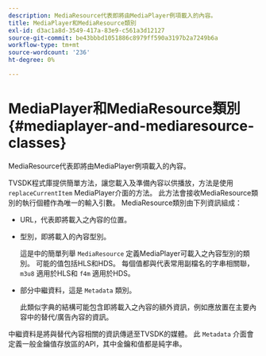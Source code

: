 ```yaml
---
description: MediaResource代表即將由MediaPlayer例項載入的內容。
title: MediaPlayer和MediaResource類別
exl-id: d3ac1a8d-3549-417a-83e9-c561a3d12127
source-git-commit: be43bbbd1051886c8979ff590a3197b2a7249b6a
workflow-type: tm+mt
source-wordcount: '236'
ht-degree: 0%

---
```


# MediaPlayer和MediaResource類別{#mediaplayer-and-mediaresource-classes}

MediaResource代表即將由MediaPlayer例項載入的內容。

<!--<a id="section_B09A012C97454AF58CE2269B800D8027"></a>-->

TVSDK程式庫提供簡單方法，讓您載入及準備內容以供播放，方法是使用 `replaceCurrentItem` MediaPlayer介面的方法。 此方法會接收MediaResource類別的執行個體作為唯一的輸入引數。 MediaResource類別由下列資訊組成：

* URL，代表即將載入之內容的位置。
* 型別，即將載入的內容型別。

   這是中的簡單列舉 `MediaResource` 定義MediaPlayer可載入之內容型別的類別。 可能的值包括HLS和HDS。 每個值都與代表常用副檔名的字串相關聯， `m3u8` 適用於HLS和 `f4m` 適用於HDS。
* 部分中繼資料，這是 `Metadata` 類別。

   此類似字典的結構可能包含即將載入之內容的額外資訊，例如應放置在主要內容中的替代/廣告內容的資訊。

中繼資料是將與替代內容相關的資訊傳遞至TVSDK的媒體。 此 `Metadata` 介面會定義一般金鑰值存放區的API，其中金鑰和值都是純字串。
